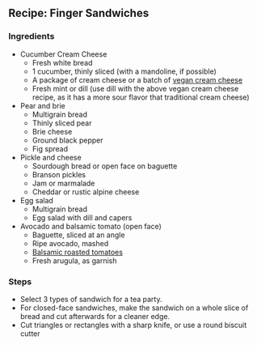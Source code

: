 ## Recipe: Finger Sandwiches


### Ingredients
 - Cucumber Cream Cheese
    - Fresh white bread
    - 1 cucumber, thinly sliced (with a mandoline, if possible)
    - A package of cream cheese or a batch of [vegan cream cheese](vegan_cream_cheese.md)
    - Fresh mint or dill (use dill with the above vegan cream cheese recipe, as it has a more sour flavor that traditional cream cheese)
 - Pear and brie
    - Multigrain bread
    - Thinly sliced pear
    - Brie cheese
    - Ground black pepper
    - Fig spread
 - Pickle and cheese
    - Sourdough bread or open face on baguette
    - Branson pickles
    - Jam or marmalade
    - Cheddar or rustic alpine cheese
 - Egg salad
    - Multigrain bread
    - Egg salad with dill and capers
 - Avocado and balsamic tomato (open face)
    - Baguette, sliced at an angle
    - Ripe avocado, mashed
    - [Balsamic roasted tomatoes](balsamic_roasted_tomatoes.md)
    - Fresh arugula, as garnish

### Steps
 - Select 3 types of sandwich for a tea party.
 - For closed-face sandwiches, make the sandwich on a whole slice of bread and cut afterwards for a cleaner edge.
 - Cut triangles or rectangles with a sharp knife, or use a round biscuit cutter


